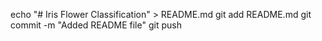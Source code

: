 echo "# Iris Flower Classification" > README.md
git add README.md
git commit -m "Added README file"
git push
